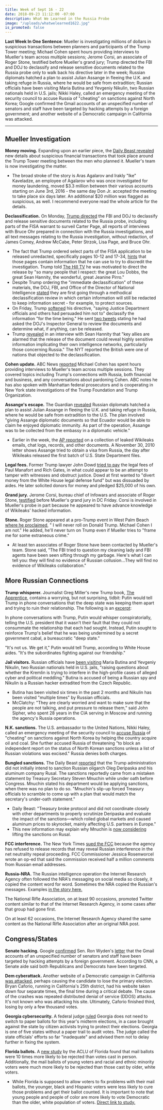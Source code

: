 ```yaml
---
title: Week of Sept 16 - 22
date: 2018-09-23 11:12:00 -07:00
description: What We Learned in the Russia Probe
image: "/uploads/whatwelearned1622.jpg"
is_promoted: false
---
```


**Last Week In One Sentence**: Mueller is investigating millions of dollars in suspicious transactions between planners and participants of the Trump Tower meeting; Michael Cohen spent hours providing interviews to Mueller's team across multiple sessions; Jerome Corsi, an associate of Roger Stone, testified before Mueller's grand jury; Trump directed the FBI and DOJ to declassify and release sensitive documents related to the Russia probe only to walk back his directive later in the week; Russian diplomats hatched a plan to assist Julian Assange in fleeing the U.K. and taking refuge in Russia, where he would be safe from extradition; Russian officials have been visiting Maria Butina and Yevgeniy Nikulin, two Russian nationals held in U.S. jails; Nikki Haley, called an emergency meeting of the security council to accuse Russia of "cheating" on sanctions against North Korea; Google confirmed the Gmail accounts of an unspecified number of senators and staff have been targeted by hacking attempts by a foreign government; and another website of a Democratic campaign in California was attacked.

---

## **Mueller Investigation**

**Money moving.** Expanding upon an earlier piece, the [Daily Beast revealed](https://www.buzzfeednews.com/article/anthonycormier/mueller-investigation-money-trump-tower-meeting) new details about suspicious financial transactions that took place around the Trump Tower meeting between the men who planned it. Mueller's team is now investigating the matter.

*   The broad stroke of the story is Aras Agalarov and Irakly "Ike" Kaveladze, an employee of Agalarov who was once investigated for money laundering, moved $3.3 million between their various accounts starting on June 3rd, 2016 - the same day Don Jr. accepted the meeting to take place six days later. An additional $20 million was flagged as suspicious, as well. I recommend everyone read the whole article for the details.

**Declassification.** On Monday, [Trump directed](https://www.bloomberg.com/news/articles/2018-09-17/trump-orders-declassification-of-some-fbi-russia-probe-reports?utm_content=politics&utm_source=twitter&utm_medium=social&utm_campaign=socialflow-organic&cmpid%3D=socialflow-twitter-politics) the FBI and DOJ to declassify and release sensitive documents related to the Russia probe, including parts of the FISA warrant to surveil Carter Page, all reports of interviews with Bruce Ohr prepared in connection with the Russia investigations, and all text messages relating to the Russia investigation, without redaction, of James Comey, Andrew McCabe, Peter Strzok, Lisa Page, and Bruce Ohr.

*   The fact that Trump ordered select parts of the FISA application to be released unredacted, specifically pages 10-12 and 17-34, [hints](https://www.vox.com/2018/9/17/17871876/trump-russia-mueller-declassification) that those pages contain information that he can use to try to discredit the investigation. Trump told [The Hill TV](https://thehill.com/hilltv/rising/407440-read-president-trumps-exclusive-interview-with-hilltv) he was motivated to direct the release by "so many people that I respect: the great Lou Dobbs, the great Sean Hannity, the wonderful, great Jeanine Pirro."
*   Despite Trump ordering the "immediate declassification" of these materials, the DOJ, FBI, and Office of the Director of National Intelligence [stated](https://www.bloomberg.com/news/articles/2018-09-19/fbi-doj-said-to-plan-redactions-despite-trump-s-document-order) they are first going through a methodical declassification review in which certain information will still be redacted to keep information secret - for example, to protect sources.
*   On Friday, Trump [softened](https://www.washingtonpost.com/world/national-security/trump-walks-back-his-plan-to-declassify-russia-probe-documents/2018/09/21/79d95f94-bdac-11e8-8792-78719177250f_story.html?utm_term=.8080819901be) his directive, "saying Justice Department officials and others had persuaded him not to" declassify the information "for the time being." He sent [two tweets](https://twitter.com/realDonaldTrump/status/1043146627576258561) stating he had asked the DOJ's Inspector General to review the documents and determine what, if anything, can be released.
*   Trump [revealed](https://www.thedailybeast.com/brits-warned-trump-against-releasing-carter-page-surveillance-docs) in an interview with Sean Hannity that "key allies are alarmed that the release of the document could reveal highly sensitive information implicating their own intelligence networks, particularly those concerning Russia." The NYT reported the British were one of nations that objected to the declassification.

**Cohen update.** ABC News [reported](https://abcnews.go.com/Politics/michael-cohen-spoke-mueller-team-hours-asked-russia/story?id=57959664) Michael Cohen has spent hours providing interviews to Mueller's team across multiple sessions. They covered topics including Trump's connections with Russia, both financial and business, and any conversations about pardoning Cohen. ABC notes he has also spoken with Manhattan federal prosecutors and is cooperating in New York state investigations of the Trump Foundation and Trump Organization.

**Assange's escape.** The Guardian [revealed](https://www.theguardian.com/world/2018/sep/21/julian-assange-russia-ecuador-embassy-london-secret-escape-plan) Russian diplomats hatched a plan to assist Julian Assange in fleeing the U.K. and taking refuge in Russia, where he would be safe from extradition to the U.S. The plan involved "giving Assange diplomatic documents so that Ecuador would be able to claim he enjoyed diplomatic immunity. As part of the operation, Assange was to be collected from the embassy in a diplomatic vehicle."

*   Earlier in the week, the [AP reported](https://www.apnews.com/af39586daf254cddb3d955453c45865d) on a collection of leaked Wikileaks emails, chat logs, records, and other documents. A November 30, 2010 letter shows Assange tried to obtain a visa from Russia, the day after Wikileaks released the first batch of U.S. State Department files.

**Legal fees.** Former Trump lawyer John Dowd [tried to pay](http://archive.is/ggnln#selection-1927.141-1927.253) the legal fees of Paul Manafort and Rich Gates, in what could appear to be an attempt to tamper with witnesses and obstruct justice. Dowd at first wanted to "divert money from the White House legal defense fund" but was dissuaded by aides. He later solicited donors for money and pledged $25,000 of his own.

**Grand jury.** Jerome Corsi, bureau chief of Infowars and associate of Roger Stone, [testified](https://abcnews.go.com/Politics/roger-stone-associate-meets-mueller-grand-jury/story?id=57995847) before Mueller's grand jury in DC Friday. Corsi is involved in Mueller's probe in part because he appeared to have advance knowledge of Wikileaks' hacked information.

**Stone.** Roger Stone appeared at a pro-Trump event in West Palm Beach [where he proclaimed](https://www.mypalmbeachpost.com/news/national-govt--politics/roger-stone-west-palm-beach-will-never-roll-donald-trump/AMUTjPjjR8lG6gAuAV91VJ/), " I will never roll on Donald Trump. Michael Cohen I am not." He added, he'll never turn on Trump even if Mueller tries to "frame me for some extraneous crime."

*   At least ten associates of Roger Stone have been contacted by Mueller's team. Stone said, "The FBI tried to question my cleaning lady and FBI agents have been seen sifting through my garbage. Here's what I can tell you: they will find no evidence of Russian collusion…They will find no evidence of Wikileaks collaboration."

## **More Russian Connections**

**Trump whisperer.** Journalist Greg Miller's new Trump book, [The Apprentice](https://www.washingtonpost.com/world/national-security/the-apprentice-book-excerpt-at-cias-russia-house-growing-alarm-about-2016-election-interference/2018/09/18/51eb1732-b5c5-11e8-94eb-3bd52dfe917b_story.html?noredirect=on&utm_term=.b5acaa4854a4), contains a worrying, but not surprising, tidbit: Putin would tell Trump in phone conversations that the deep state was keeping them apart and trying to ruin their relationship. The following is an [excerpt](https://talkingpointsmemo.com/edblog/in-secret-calls-putin-cultivated-trumps-anger-at-the-deep-state):

In phone conversations with Trump, Putin would whisper conspiratorially, telling the U.S. president that it wasn't their fault that they could not consummate the relationship that each had sought. Instead, Putin sought to reinforce Trump's belief that he was being undermined by a secret government cabal, a bureaucratic "deep state."

"It's not us. We get it," Putin would tell Trump, according to White House aides. "It's the subordinates fighting against our friendship."

**Jail visitors.** Russian officials have [been visiting](https://www.mcclatchydc.com/news/nation-world/national/national-security/article218618820.html) Maria Butina and Yevgeniy Nikulin, two Russian nationals held in U.S. jails, "raising questions about whether the Kremlin is trying to interfere in the high-profile cases of alleged cyber and political meddling." Butina is accused of being a Russian spy and Nikulin is a Russian hacker extradited from the Czech Republic.

*   Butina has been visited six times in the past 2 months and Nikulin has been visited "multiple times" by Russian officials.
*   McClatchy: "They are clearly worried and want to make sure that the people are not talking, and put pressure to release them," said John Sipher, who spent 28 years in the CIA serving in Moscow and running the agency's Russia operations.

**N.K. sanctions.** The U.S. ambassador to the United Nations, Nikki Haley, called an emergency meeting of the security council to [accuse Russia](https://www.washingtonpost.com/world/national-security/us-accuses-russia-of-cheating-and-undermining-sanctions-on-north-korea/2018/09/17/44242d56-ba8d-11e8-bdc0-90f81cc58c5d_story.html?noredirect=on&utm_term=.ec2d5a90f0fb) of "cheating" on sanctions against North Korea by helping the country acquire oil and coal. She further accused Russia of threatening "to block an independent report on the status of North Korean sanctions unless a list of Russian violations was excised." Russia denies both charges.

**Bungled sanctions.** The Daily Beast [reported](https://www.thedailybeast.com/steven-mnuchin-accidentally-sanctioned-putin-oligarch-oleg-deripaska) that the Trump administration did not initially intend to sanction Russian oligarch Oleg Deripaska and his aluminum company Rusal. The sanctions reportedly came from a mistaken statement by Treasury Secretary Steven Mnuchin while under oath before Congress. Mnuchin stated his department would be applying sanctions, when there was no plan to do so. "Mnuchin's slip-up forced Treasury officials to scramble to come up with a plan that would match the secretary's under-oath statement."

*   Daily Beast: "Treasury broke protocol and did not coordinate closely with other departments to properly scrutinize Deripaska and evaluate the impact of the sanctions—which roiled global markets and caused aluminum prices to skyrocket, mainly affecting U.S. partners in Europe."
*   This new information may explain why Mnuchin is [now considering](https://www.cnn.com/2018/07/27/politics/mnuchin-russia-sanctions-rusal/index.html) lifting the sanctions on Rusal.

**FCC interference.** The New York Times [sued the FCC](https://arstechnica.com/tech-policy/2018/09/did-russia-meddle-with-net-neutrality-comments-nyt-sues-fcc-to-find-out/) because the agency has refused to release records that may reveal Russian interference in the net neutrality repeal proceeding. FCC Commissioner Jessica Rosenworcel wrote an op-ed that said the commission received half a million comments from Russian email addresses.

**Russia-NRA.** The Russian intelligence operation the Internet Research Agency often followed the NRA's messaging on social media so closely, it copied the content word for word. Sometimes the NRA copied the Russian's messages. Examples [in the story here.](https://www.npr.org/2018/09/21/649209429/russias-pro-gun-influence-accounts-copied-the-nra-and-sometimes-vice-versa)

The National Rifle Association, on at least 90 occasions, promoted Twitter content similar to that of the Internet Research Agency, in some cases after that group had gone first.

On at least 62 occasions, the Internet Research Agency shared the same content as the National Rifle Association after an original NRA post.

## **Congress/States**

**Senate hacking.** Google [confirmed](https://www.cnn.com/2018/09/20/politics/foreign-hackers-target-senators-gmail/index.html) Sen. Ron Wyden's [letter](https://apnews.com/7f101802563c425c825e0843ca3fa49b?utm_source=Twitter&utm_medium=AP&utm_campaign=SocialFlow) that the Gmail accounts of an unspecified number of senators and staff have been targeted by hacking attempts by a foreign government. According to CNN, a Senate aide said both Republicans and Democrats have been targeted.

**Dem cyberattack.** Another website of a Democratic campaign in California [was attacked](https://www.rollingstone.com/politics/politics-news/california-election-hack-726675/), perhaps causing the candidate to lose the primary election.  Bryan Caforio, running in California's 25th district, had his website taken down four separate times, the final time during a critical debate. The cause of the crashes was repeated distributed denial of service (DDOS) attacks. It's not known who was attacking his site. Ultimately, Caforio finished third, losing by only a few thousand votes.

**Georgia cybersecurity.** A federal judge [ruled](https://arstechnica.com/tech-policy/2018/09/georgias-electronic-voting-system-will-remain-for-now-judge-rules/) Georgia does not need to switch to paper ballots for this year's midterm elections, in a case brought against the state by citizen activists trying to protect their elections. Georgia is one of five states without a paper trail to audit votes. The judge called the state officials' efforts so far "inadequate" and advised them not to delay further in fixing the system.

**Florida ballots.** A [new study](https://www.miamiherald.com/news/politics-government/state-politics/article218654810.html) by the ACLU of Florida found that mail ballots were 10 times more likely to be rejected than votes cast in person. Additionally, the mail ballots of young voters and racial and ethnic minority voters were much more likely to be rejected than those cast by older, white voters.

*   While Florida is supposed to allow voters to fix problems with their mail ballots, the younger, black and Hispanic voters were less likely to cure those problems and get their ballot counted. It is important to note that young people and people of color are more likely to vote Democratic than the older, white population of voters. [Direct link to study.](https://www.aclufl.org/en/publications/vote-mail-ballots-cast-florida)